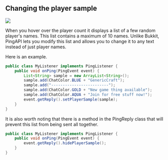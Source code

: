 ## Changing the player sample

<img src="http://i.imgur.com/m7TmDgs.png"></img>

When you hover over the player count it displays a list of a few random player's names. This list contains a maximum of 10 names. Unlike Bukkit, PingAPI lets you modify this list and allows you to change it to any text instead of just player names.

Here is an example.

```java
public class MyListener implements PingListener {
    public void onPing(PingEvent event) {
        List<String> sample = new ArrayList<String>();
        sample.add(ChatColor.BLUE + "GenericCraft");
        sample.add("-------------------------");
        sample.add(ChatColor.GOLD + "New game thing available");
        sample.add(ChatColor.AQUA + "Join for free stuff now!");
        event.getReply().setPlayerSample(sample);
    }
}
```

It is also worth noting that there is a method in the PingReply class that will prevent this list from being sent all together.

```java
public class MyListener implements PingListener {
    public void onPing(PingEvent event) {
        event.getReply().hidePlayerSample();
    }
}
```

